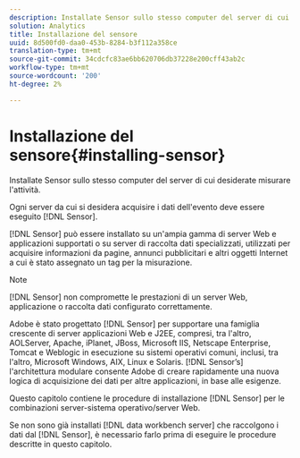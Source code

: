 ```yaml
---
description: Installate Sensor sullo stesso computer del server di cui desiderate misurare l'attività.
solution: Analytics
title: Installazione del sensore
uuid: 8d500fd0-daa0-453b-8284-b3f112a358ce
translation-type: tm+mt
source-git-commit: 34cdcfc83ae6bb620706db37228e200cff43ab2c
workflow-type: tm+mt
source-wordcount: '200'
ht-degree: 2%

---
```



# Installazione del sensore{#installing-sensor}

Installate Sensor sullo stesso computer del server di cui desiderate misurare l&#39;attività.

Ogni server da cui si desidera acquisire i dati dell&#39;evento deve essere eseguito [!DNL Sensor].

[!DNL Sensor] può essere installato su un&#39;ampia gamma di server Web e applicazioni supportati o su server di raccolta dati specializzati, utilizzati per acquisire informazioni da pagine, annunci pubblicitari e altri oggetti Internet a cui è stato assegnato un tag per la misurazione.

>[!NOTE]
>
>[!DNL Sensor] non compromette le prestazioni di un server Web, applicazione o raccolta dati configurato correttamente.

 Adobe è stato progettato [!DNL Sensor] per supportare una famiglia crescente di server applicazioni Web e J2EE, compresi, tra l&#39;altro, AOLServer, Apache, iPlanet, JBoss, Microsoft IIS, Netscape Enterprise, Tomcat e Weblogic in esecuzione su sistemi operativi comuni, inclusi, tra l&#39;altro, Microsoft Windows, AIX, Linux e Solaris. [!DNL Sensor’s] l&#39;architettura modulare consente  Adobe di creare rapidamente una nuova logica di acquisizione dei dati per altre applicazioni, in base alle esigenze.

Questo capitolo contiene le procedure di installazione [!DNL Sensor] per le combinazioni server-sistema operativo/server Web.

Se non sono già installati [!DNL data workbench server] che raccolgono i dati dal [!DNL Sensor], è necessario farlo prima di eseguire le procedure descritte in questo capitolo.
